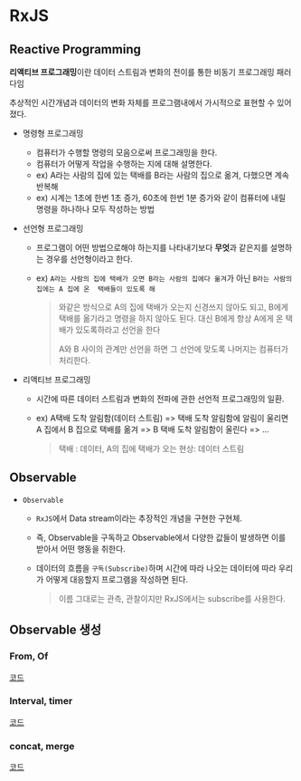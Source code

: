 # RxJS

## Reactive Programming

**리액티브 프로그래밍**이란 데이터 스트림과 변화의 전이를 통한 비동기 프로그래밍 패러다임

추상적인 시간개념과 데이터의 변화 자체를 프로그램내에서 가시적으로 표현할 수 있어졌다.

* 명령형 프로그래밍

  * 컴퓨터가 수행할 명령의 모음으로써 프로그래밍을 한다.
  * 컴퓨터가 어떻게 작업을 수행하는 지에 대해 설명한다.
  * ex) A라는 사람의 집에 있는 택배를 B라는 사람의 집으로 옮겨, 다했으면 계속 반복해
  * ex) 시계는 1초에 한번 1초 증가, 60초에 한번 1분 증가와 같이 컴퓨터에 내릴 명령을 하나하나 모두 작성하는 방법

* 선언형 프로그래밍

  * 프로그램이 어떤 방법으로해야 하는지를 나타내기보다 **무엇**과 같은지를 설명하는 경우를 선언형이라고 한다.

  * ex) `A라는 사람의 집에 택배가 오면 B라는 사람의 집에다 옮겨`가 아닌 `B라는 사람의 집에는 A 집에 온  택배들이 있도록 해` 

    > 와같은 방식으로 A의 집에 택배가 오는지 신경쓰지 않아도 되고, B에게 택배를 옮기라고 명령을 하지 않아도 된다. 대신 B에게 항상 A에게 온 택배가 있도록하라고 선언을 한다
    >
    > A와 B 사이의 관계만 선언을 하면 그 선언에 맞도록 나머지는 컴퓨터가 처리한다. 

* 리액티브 프로그래밍

  * 시간에 따른 데이터 스트림과 변화의 전파에 관한 선언적 프로그래밍의 일환.

  * ex) A택배 도착 알림함(데이터 스트림) => 택배 도착 알림함에 알림이 울리면 A 집에서 B 집으로 택배를 옮겨 => B 택배 도착 알림함이 울린다 => ...

    > 택배 : 데이터, A의 집에 택배가 오는 현상: 데이터 스트림

## Observable

* `Observable` 

  * `RxJS`에서 Data stream이라는 추장적인 개념을 구현한 구현체.

  * 즉, Observable을 구독하고 Observable에서 다양한 값들이 발생하면 이를 받아서 어떤 행동을 취한다.

  * 데이터의 흐름을 `구독(Subscribe)`하며 시간에 따라 나오는 데이터에 따라 우리가 어떻게 대응할지 프로그램을 작성하면 된다.

    > 이름 그대로는 관측, 관찰이지만 RxJS에서는 subscribe를 사용한다.

## Observable 생성

### From, Of

[코드](./FromOf.js)

### Interval, timer

[코드](./Interval.js)

### concat, merge

[코드](./ConcatMerge.js)


